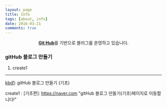 ```yaml
---
layout: page
title: Info
tags: [about, info]
date: 2016-03-21
comments: true
---
```

    
<center><a href="https://github.com/ret6125/ret6125.github.io.git"><b>Git Hub</b></a>를 기반으로 블러그를 운영하고 있습니다.</center>

### gitHub 블로그 만들기
1. create1
<hr/>
    
<a class = "btn zoombtn" href="https://github.com/ret6125/ret6125.github.io.git">kbd1</a>: gitHub 블로그 만들기 (기초)

create1 : [기초편]: https://naver.com "gitHub 블로그 만들기(기초)페이지로 이동합니다!"
